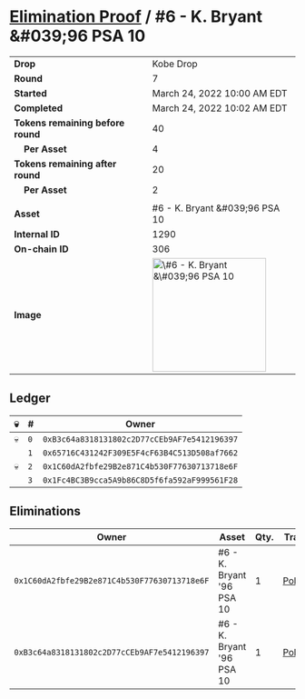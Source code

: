 # [Elimination Proof](./readme.md) / \#6 - K. Bryant &\#039;96 PSA 10

|                                       |                                                                                                                                                                                                      |
| ------------------------------------- | ---------------------------------------------------------------------------------------------------------------------------------------------------------------------------------------------------- |
| **Drop**                              | Kobe Drop                                                                                                                                                                                            |
| **Round**                             | 7                                                                                                                                                                                                    |
| **Started**                           | March 24, 2022 10:00 AM EDT                                                                                                                                                                          |
| **Completed**                         | March 24, 2022 10:02 AM EDT                                                                                                                                                                          |
| **Tokens remaining before round**     | 40                                                                                                                                                                                                   |
| **&nbsp;&nbsp;&nbsp;&nbsp;Per Asset** | 4                                                                                                                                                                                                    |
| **Tokens remaining after round**      | 20                                                                                                                                                                                                   |
| **&nbsp;&nbsp;&nbsp;&nbsp;Per Asset** | 2                                                                                                                                                                                                    |
|                                       |                                                                                                                                                                                                      |
| **Asset**                             | \#6 - K. Bryant &\#039;96 PSA 10                                                                                                                                                                     |
| **Internal ID**                       | 1290                                                                                                                                                                                                 |
| **On-chain ID**                       | 306                                                                                                                                                                                                  |
| **Image**                             | <img src="https://tcdn.blokpax.com/95d5aeda-8531-497f-9416-5c9234419f48/9068e542d0ffddc399e73f4f934e658331944553a26fee58c003cc2d0a342d91.jpg" height="200" alt="\#6 - K. Bryant &\#039;96 PSA 10" /> |

## Ledger

| 💀  | #   | Owner                                        |
| --- | --- | -------------------------------------------- |
| 💀  | `0` | `0xB3c64a8318131802c2D77cCEb9AF7e5412196397` |
|     | `1` | `0x65716C431242F309E5F4cF63B4C513D508af7662` |
| 💀  | `2` | `0x1C60dA2fbfe29B2e871C4b530F77630713718e6F` |
|     | `3` | `0x1Fc4BC3B9cca5A9b86C8D5f6fa592aF999561F28` |

## Eliminations

| Owner                                        | Asset                      | Qty. | Transaction                                                                                                  |
| -------------------------------------------- | -------------------------- | ---- | ------------------------------------------------------------------------------------------------------------ |
| `0x1C60dA2fbfe29B2e871C4b530F77630713718e6F` | \#6 - K. Bryant '96 PSA 10 | 1    | [Polygonscan](https://polygonscan.com/tx/0x6c8a436afe6e682913391344370fdde50e3f29fc8d727de74bee13a87c07600f) |
| `0xB3c64a8318131802c2D77cCEb9AF7e5412196397` | \#6 - K. Bryant '96 PSA 10 | 1    | [Polygonscan](https://polygonscan.com/tx/0x0ec9317d7e42b4485d1efa450516aa4ae50f818c1ea42113db771f0c868d8894) |
